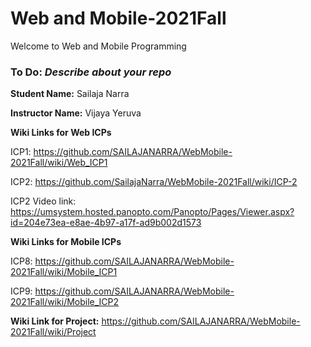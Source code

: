 # Web and Mobile-2021Fall
Welcome to Web and Mobile Programming

### To Do: _Describe about your repo_

**Student Name:** Sailaja Narra

**Instructor Name:** Vijaya Yeruva

**Wiki Links for Web ICPs**

ICP1: https://github.com/SAILAJANARRA/WebMobile-2021Fall/wiki/Web_ICP1

ICP2: https://github.com/SailajaNarra/WebMobile-2021Fall/wiki/ICP-2

ICP2 Video link: https://umsystem.hosted.panopto.com/Panopto/Pages/Viewer.aspx?id=204e73ea-e8ae-4b97-a17f-ad9b002d1573


**Wiki Links for Mobile ICPs**

ICP8: https://github.com/SAILAJANARRA/WebMobile-2021Fall/wiki/Mobile_ICP1

ICP9: https://github.com/SAILAJANARRA/WebMobile-2021Fall/wiki/Mobile_ICP2


**Wiki Link for Project:** https://github.com/SAILAJANARRA/WebMobile-2021Fall/wiki/Project 
